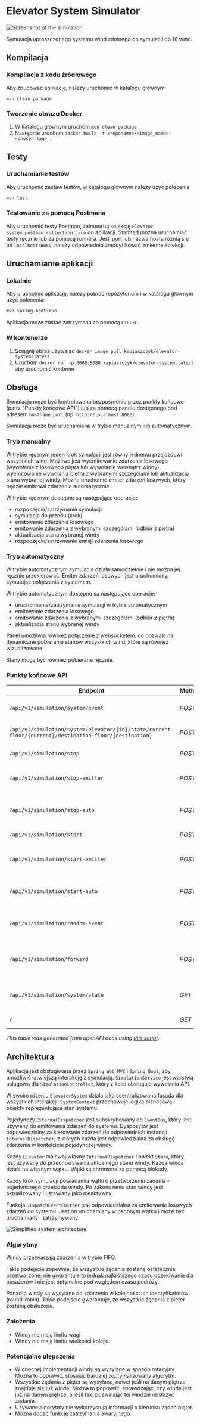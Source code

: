 # Elevator System Simulator

![Screenshot of the simulation](image-1.png)

Symulacja uproszczonego systemu wind zdolnego do symulacji do 16 wind.

<!-- Building -->
## Kompilacja

<!-- Building from source -->
### Kompilacja z kodu źródłowego
Aby zbudować aplikację, należy uruchomić w katalogu głównym:

```ssh
mvn clean package
```

<!-- Building the docker image -->
### Tworzenie obrazu Docker
1. W katalogu głównym uruchom `mvn clean package`
2. Następnie uruchom `docker build -t <reponame>/<image_name>:<chosen_tag> .`

<!-- Testing-->
## Testy

<!-- Running tests with Maven -->
### Uruchamianie testów

Aby uruchomić zestaw testów, w katalogu głównym należy użyć polecenia:

```bash
mvn test
```

<!-- Using postman -->
### Testowanie za pomocą Postmana

Aby uruchomić testy Postman, zaimportuj kolekcję `Elevator System.postman_collection.json` do aplikacji. Stamtąd można uruchamiać testy ręcznie lub za pomocą runnera. Jeśli port lub nazwa hosta różnią się od `localhost:8080`, należy odpowiednio zmodyfikować zmienne kolekcji.

<!-- Running the application -->
## Uruchamianie aplikacji

<!-- Running locally -->
### Lokalnie

Aby uruchomić aplikację, należy pobrać repozytorium i w katalogu głównym użyć polecenia:
```bash
mvn spring-boot:run
```

Aplikacja może zostać zatrzymana za pomocą  `CTRL+C`.

<!-- Running the container -->
### W kontenerze

1. Ściągnij obraz używając `docker image pull kapiaszczyk/elevator-system:latest`
2. Uruchom `docker run -p 8080:8080 kapiaszczyk/elevator-system:latest` aby uruchomić kontener

<!-- How to use the panel -->
## Obsługa

Symulacja może być kontrolowana bezpośrednio przez punkty końcowe (patrz "Punkty końcowe API") lub za pomocą panelu dostępnego pod adresem `hostname:port` (np. `http://localhost:8080`).

Symulacja może być uruchamiana w trybie manualnym lub automatycznym.

<!-- Manual mode -->
### Tryb manualny

W trybie ręcznym jeden krok symulacji jest równy jednemu przejazdowi wszystkich wind. Możliwe jest wyemitowanie zdarzenia losowego (wywołanie z losowego piętra lub wywołanie wewnątrz windy), wyemitowanie wywołania piętra z wybranymi szczegółami lub aktualizacja stanu wybranej windy. Można uruchomić emiter zdarzeń losowych, który będzie emitował zdarzenia automatycznie.

W trybie ręcznym dostępne są następujące operacje:
- rozpoczęcie/zatrzymanie symulacji
- symulacja do przodu (krok)
- emitowanie zdarzenia losowego
- emitowanie zdarzenia z wybranymi szczegółami (odbiór z piętra)
- aktualizacja stanu wybranej windy
- rozpoczęcie/zatrzymanie emisji zdarzenia losowego

<!-- Auto mode -->
### Tryb automatyczny

W trybie automatycznym symulacja działa samodzielnie i nie można jej ręcznie przekierować. Emiter zdarzeń losowych jest uruchomiony, symulując połączenia z systemem.

W trybie automatycznym dostępne są następujące operacje:
- uruchomienie/zatrzymanie symulacji w trybie automatycznym
- emitowanie zdarzenia losowego
- emitowanie zdarzenia z wybranymi szczegółami (odbiór z piętra)
- aktualizacja stanu wybranej windy

Panel umożliwia również połączenie z websocketem, co pozwala na dynamiczne pobieranie stanów wszystkich wind, które są również wizualizowane.

Stany mogą być również pobierane ręcznie.

<!-- API Endpoints -->
### Punkty końcowe API

| **Endpoint** | **Method** | **Description** |
| --- | --- | --- |
| `/api/v1/simulation/system/event` | *POST* | Emit a floor dispatch event. |
| `/api/v1/simulation/system/elevator/{id}/state/current-floor/{current}/destination-floor/{destination}` | *POST* | Update the state of an elevator. |
| `/api/v1/simulation/stop` | *POST* | Stop the simulation. |
| `/api/v1/simulation/stop-emitter` | *POST* | Stop the random event emitter. |
| `/api/v1/simulation/stop-auto` | *POST* | Stop the simulation in auto mode. |
| `/api/v1/simulation/start` | *POST* | Start the simulation. |
| `/api/v1/simulation/start-emitter` | *POST* | Start the random event emitter. |
| `/api/v1/simulation/start-auto` | *POST* | Start the simulation in auto mode. |
| `/api/v1/simulation/random-event` | *POST* | Emit a single random event. |
| `/api/v1/simulation/forward` | *POST* | Forward the simulation by one step. |
| `/api/v1/simulation/system/state` | *GET* | Get the current state of the simulation. |
| `/` | *GET* | Render the index page. |

*This table was generated from openAPI docs
using [this script](https://github.com/kapiaszczyk/python-scripts/blob/main/extract_openapi_paths.py)*.

<!-- Architectural choices, assumptions etc. -->
## Architektura

Aplikacja jest obsługiwana przez `Spring Web MVC` i `Spring Boot`, aby umożliwić łatwiejszą interakcję z symulacją. `SimulationService` jest warstwą usługową dla `SimulationController`, który z kolei obsługuje wywołania API.

W swoim rdzeniu `ElevatorSystem` działa jako scentralizowana fasada dla wszystkich interakcji. `SystemContext` przechowuje logikę biznesową i obiekty reprezentujące stan systemu.

Pojedynczy `ExternalDispatcher` jest subskrybowany do `EventBus`, który jest używany do emitowania zdarzeń do systemu. Dyspozytor jest odpowiedzialny za kierowanie zdarzeń do odpowiednich instancji `InternalDispatcher`, z których każda jest odpowiedzialna za obsługę zdarzenia w kontekście pojedynczej windy.

Każdy `Elevator` ma swój własny `InternalDispatcher` i obiekt `State`, który jest używany do przechowywania aktualnego stanu windy. Każda winda działa na własnym wątku. Wątki są chronione za pomocą blokady.

Każdy krok symulacji powiadamia wątki o przetworzeniu zadania - pojedynczego przejazdu windy. Po zakończeniu stan windy jest aktualizowany i ustawiany jako nieaktywny.

Funkcja `DispatchEventEmitter` jest odpowiedzialna za emitowanie losowych zdarzeń do systemu. Jest on uruchamiany w osobnym wątku i może być uruchamiany i zatrzymywany.

![Simplified system architecture](image.png)

<!-- Used algorithms -->
### Algorytmy
Windy przetwarzają zdarzenia w trybie FIFO.

Takie podejście zapewnia, że wszystkie żądania zostaną ostatecznie przetworzone; nie gwarantuje to jednak najkrótszego czasu oczekiwania dla pasażerów i nie jest optymalne pod względem czasu podróży.

Ponadto windy są wysyłane do zdarzenia w kolejności ich identyfikatorów (round-robin). Takie podejście gwarantuje, że wszystkie żądania z pięter zostaną obsłużone.

<!-- Assumptions -->
### Założenia
- Windy nie mają limitu wagi
- Windy nie mają limitu wielkości kolejki.

<!-- Potential improvements -->
### Potencjalne ulepszenia
- W obecnej implementacji windy są wysyłane w sposób rotacyjny. Można to poprawić, stosując bardziej zoptymalizowany algorytm.
- Wszystkie żądania z pięter są wysyłane, nawet jeśli na danym piętrze znajduje się już winda. Można to poprawić, sprawdzając, czy winda jest już na danym piętrze, a jeśli tak, pozwalając tej windzie obsłużyć żądanie.
- Używane algorytmy nie wykorzystują informacji o kierunku żądań pięter.
- Można dodać funkcję zatrzymania awaryjnego.

